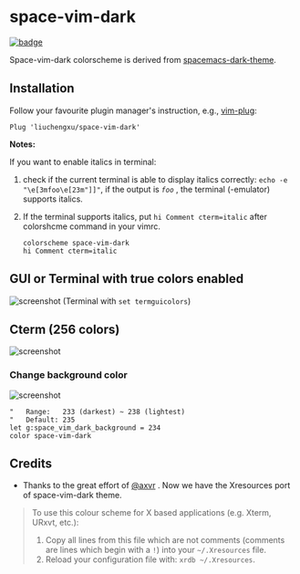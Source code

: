 space-vim-dark
==============
<a href="https://github.com/liuchengxu/space-vim"><img src="https://rawgit.com/liuchengxu/space-vim/master/assets/space-vim-badge.svg" alt="badge"></a>

Space-vim-dark colorscheme is derived from [spacemacs-dark-theme](https://github.com/nashamri/spacemacs-theme).

## Installation

Follow your favourite plugin manager's instruction, e.g., [vim-plug](https://github.com/junegunn/vim-plug):

```vim
Plug 'liuchengxu/space-vim-dark'
```

**Notes:**

If you want to enable italics in terminal:

1. check if the current terminal is able to display italics correctly: `echo -e "\e[3mfoo\e[23m"]]"`, if the output is _`foo`_ , the terminal (-emulator) supports italics.

2. If the terminal supports italics, put `hi Comment cterm=italic` after colorshcme command in your vimrc.

    ```vim
    colorscheme space-vim-dark
    hi Comment cterm=italic
    ```

## GUI or Terminal with true colors enabled

![screenshot](https://raw.githubusercontent.com/liuchengxu/img/master/space-vim/space-vim-gui.png)
(Terminal with `set termguicolors`)

## Cterm (256 colors)

![screenshot](https://raw.githubusercontent.com/liuchengxu/img/master/space-vim/space-vim-cterm.png)

### Change background color

![screenshot](https://raw.githubusercontent.com/liuchengxu/img/master/space-vim-dark/space-vim-dark-bg-list.png)

```vim
"   Range:   233 (darkest) ~ 238 (lightest)
"   Default: 235
let g:space_vim_dark_background = 234
color space-vim-dark
```

## Credits

- Thanks to the great effort of [@axvr](https://github.com/axvr) . Now we have the Xresources port of space-vim-dark theme.

> To use this colour scheme for X based applications (e.g. Xterm, URxvt, etc.):
> 1. Copy all lines from this file which are not comments (comments are lines which begin with a `!`) into your `~/.Xresources` file.
> 2. Reload your configuration file with: `xrdb ~/.Xresources`.
